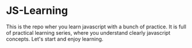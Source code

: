 # JS-Learning
This is the repo wher you learn javascript with a bunch of practice.
It is full of practical learning series, where you understand clearly javascript concepts. Let's start and enjoy learning.
